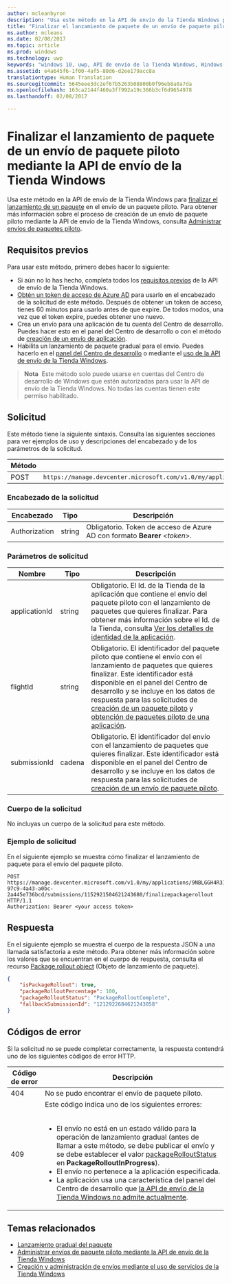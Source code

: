 ```yaml
---
author: mcleanbyron
description: "Usa este método en la API de envío de la Tienda Windows para finalizar el lanzamiento de paquete en el envío de un paquete piloto."
title: "Finalizar el lanzamiento de paquete de un envío de paquete piloto mediante la API de envío de la Tienda Windows"
ms.author: mcleans
ms.date: 02/08/2017
ms.topic: article
ms.prod: windows
ms.technology: uwp
keywords: "windows 10, uwp, API de envío de la Tienda Windows, Windows Store submission API, lanzamiento de paquete, package rollout, envío de paquete piloto, flight submission, finalizar, finalize"
ms.assetid: e4a645f6-1f00-4af5-80d6-d2ee179acc8a
translationtype: Human Translation
ms.sourcegitcommit: 5645eee3dc2ef67b5263b08800b0f96eb8a0a7da
ms.openlocfilehash: 163ca2144f460a3ff992a19c366b3cf6d9654978
ms.lasthandoff: 02/08/2017

---
```


# <a name="finalize-the-package-rollout-for-a-package-flight-submission-using-the-windows-store-submission-api"></a>Finalizar el lanzamiento de paquete de un envío de paquete piloto mediante la API de envío de la Tienda Windows


Usa este método en la API de envío de la Tienda Windows para [finalizar el lanzamiento de un paquete](../publish/gradual-package-rollout.md#completing-the-rollout) en el envío de un paquete piloto. Para obtener más información sobre el proceso de creación de un envío de paquete piloto mediante la API de envío de la Tienda Windows, consulta [Administrar envíos de paquetes piloto](manage-flight-submissions.md).


## <a name="prerequisites"></a>Requisitos previos

Para usar este método, primero debes hacer lo siguiente:

* Si aún no lo has hecho, completa todos los [requisitos previos](create-and-manage-submissions-using-windows-store-services.md#prerequisites) de la API de envío de la Tienda Windows.
* [Obtén un token de acceso de Azure AD](create-and-manage-submissions-using-windows-store-services.md#obtain-an-azure-ad-access-token) para usarlo en el encabezado de la solicitud de este método. Después de obtener un token de acceso, tienes 60 minutos para usarlo antes de que expire. De todos modos, una vez que el token expire, puedes obtener uno nuevo.
* Crea un envío para una aplicación de tu cuenta del Centro de desarrollo. Puedes hacer esto en el panel del Centro de desarrollo o con el método de [creación de un envío de aplicación](create-an-app-submission.md).
* Habilita un lanzamiento de paquete gradual para el envío. Puedes hacerlo en el [panel del Centro de desarrollo](../publish/gradual-package-rollout.md) o mediante el [uso de la API de envío de la Tienda Windows](manage-flight-submissions.md#manage-gradual-package-rollout).

>**Nota**&nbsp;&nbsp;Este método solo puede usarse en cuentas del Centro de desarrollo de Windows que estén autorizadas para usar la API de envío de la Tienda Windows. No todas las cuentas tienen este permiso habilitado.

## <a name="request"></a>Solicitud

Este método tiene la siguiente sintaxis. Consulta las siguientes secciones para ver ejemplos de uso y descripciones del encabezado y de los parámetros de la solicitud.

| Método | URI de la solicitud                                                      |
|--------|------------------------------------------------------------------|
| POST   | ```https://manage.devcenter.microsoft.com/v1.0/my/applications/{applicationId}/flights/{flightId}/submissions/{submissionId}/finalizepackagerollout``` |

<span/>
 

### <a name="request-header"></a>Encabezado de la solicitud

| Encabezado        | Tipo   | Descripción                                                                 |
|---------------|--------|-----------------------------------------------------------------------------|
| Authorization | string | Obligatorio. Token de acceso de Azure AD con formato **Bearer** &lt;*token*&gt;. |

<span/>

### <a name="request-parameters"></a>Parámetros de solicitud

| Nombre        | Tipo   | Descripción                                                                 |
|---------------|--------|-----------------------------------------------------------------------------|
| applicationId | string | Obligatorio. El Id. de la Tienda de la aplicación que contiene el envío del paquete piloto con el lanzamiento de paquetes que quieres finalizar. Para obtener más información sobre el Id. de la Tienda, consulta [Ver los detalles de identidad de la aplicación](https://msdn.microsoft.com/windows/uwp/publish/view-app-identity-details).  |
| flightId | string | Obligatorio. El identificador del paquete piloto que contiene el envío con el lanzamiento de paquetes que quieres finalizar. Este identificador está disponible en el panel del Centro de desarrollo y se incluye en los datos de respuesta para las solicitudes de [creación de un paquete piloto](create-a-flight.md) y [obtención de paquetes piloto de una aplicación](get-flights-for-an-app.md).  |
| submissionId | cadena | Obligatorio. El identificador del envío con el lanzamiento de paquetes que quieres finalizar. Este identificador está disponible en el panel del Centro de desarrollo y se incluye en los datos de respuesta para las solicitudes de [creación de un envío de paquete piloto](create-a-flight-submission.md).  |

<span/>

### <a name="request-body"></a>Cuerpo de la solicitud

No incluyas un cuerpo de la solicitud para este método.

### <a name="request-example"></a>Ejemplo de solicitud

En el siguiente ejemplo se muestra cómo finalizar el lanzamiento de paquete para el envío del paquete piloto.

```
POST https://manage.devcenter.microsoft.com/v1.0/my/applications/9NBLGGH4R315/flights/43e448df-97c9-4a43-a0bc-2a445e736bcd/submissions/1152921504621243680/finalizepackagerollout HTTP/1.1
Authorization: Bearer <your access token>
```

## <a name="response"></a>Respuesta

En el siguiente ejemplo se muestra el cuerpo de la respuesta JSON a una llamada satisfactoria a este método. Para obtener más información sobre los valores que se encuentran en el cuerpo de respuesta, consulta el recurso [Package rollout object](manage-flight-submissions.md#package-rollout-object) (Objeto de lanzamiento de paquete).

```json
{
    "isPackageRollout": true,
    "packageRolloutPercentage": 100,
    "packageRolloutStatus": "PackageRolloutComplete",
    "fallbackSubmissionId": "1212922684621243058"
}
```

## <a name="error-codes"></a>Códigos de error

Si la solicitud no se puede completar correctamente, la respuesta contendrá uno de los siguientes códigos de error HTTP.

| Código de error |  Descripción   |
|--------|------------------|
| 404  | No se pudo encontrar el envío de paquete piloto. |
| 409  | Este código indica uno de los siguientes errores:<br/><br/><ul><li>El envío no está en un estado válido para la operación de lanzamiento gradual (antes de llamar a este método, se debe publicar el envío y se debe establecer el valor [packageRolloutStatus](manage-flight-submissions.md#package-rollout-object) en **PackageRolloutInProgress**).</li><li>El envío no pertenece a la aplicación especificada.</li><li>La aplicación usa una característica del panel del Centro de desarrollo que [la API de envío de la Tienda Windows no admite actualmente](create-and-manage-submissions-using-windows-store-services.md#not_supported).</li></ul> |   

<span/>


## <a name="related-topics"></a>Temas relacionados

* [Lanzamiento gradual del paquete](../publish/gradual-package-rollout.md)
* [Administrar envíos de paquete piloto mediante la API de envío de la Tienda Windows](manage-flight-submissions.md)
* [Creación y administración de envíos mediante el uso de servicios de la Tienda Windows](create-and-manage-submissions-using-windows-store-services.md)

